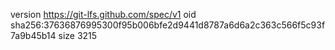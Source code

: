 version https://git-lfs.github.com/spec/v1
oid sha256:37636876995300f95b006bfe2d9441d8787a6d6a2c363c566f5c93f7a9b45b14
size 3215

